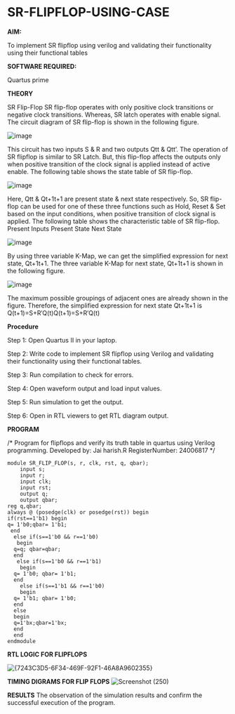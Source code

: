 # SR-FLIPFLOP-USING-CASE

**AIM:**

To implement  SR flipflop using verilog and validating their functionality using their functional tables

**SOFTWARE REQUIRED:**

Quartus prime

**THEORY**

SR Flip-Flop SR flip-flop operates with only positive clock transitions or negative clock transitions. Whereas, SR latch operates with enable signal. The circuit diagram of SR flip-flop is shown in the following figure.

![image](https://github.com/naavaneetha/SR-FLIPFLOP-USING-CASE/assets/154305477/0f710028-ad52-4d3e-9276-8714cf023a25)

 
This circuit has two inputs S & R and two outputs Qtt & Qtt’. The operation of SR flipflop is similar to SR Latch. But, this flip-flop affects the outputs only when positive transition of the clock signal is applied instead of active enable. The following table shows the state table of SR flip-flop.

![image](https://github.com/naavaneetha/SR-FLIPFLOP-USING-CASE/assets/154305477/dabfc4f4-87e3-4cbc-9472-f89ee1b5ed30)

 
Here, Qtt & Qt+1t+1 are present state & next state respectively. So, SR flip-flop can be used for one of these three functions such as Hold, Reset & Set based on the input conditions, when positive transition of clock signal is applied. The following table shows the characteristic table of SR flip-flop. Present Inputs Present State Next State

![image](https://github.com/naavaneetha/SR-FLIPFLOP-USING-CASE/assets/154305477/dd90d16c-aec5-4290-a586-e2346b1e9eb5)

 
By using three variable K-Map, we can get the simplified expression for next state, Qt+1t+1. The three variable K-Map for next state, Qt+1t+1 is shown in the following figure.

![image](https://github.com/naavaneetha/SR-FLIPFLOP-USING-CASE/assets/154305477/473efad6-d70b-4ca7-aeb7-898bbfca319f)

 
The maximum possible groupings of adjacent ones are already shown in the figure. Therefore, the simplified expression for next state Qt+1t+1 is Q(t+1)=S+R′Q(t)Q(t+1)=S+R′Q(t)

**Procedure**

Step 1: Open Quartus II in your laptop.

Step 2: Write code to implement SR flipflop using Verilog and validating their functionality using their functional tables.

Step 3: Run compilation to check for errors.

Step 4: Open waveform output and load input values.

Step 5: Run simulation to get the output.

Step 6: Open in RTL viewers to get RTL diagram output.

**PROGRAM**

/* Program for flipflops and verify its truth table in quartus using Verilog programming. 
Developed by: Jai harish.R 
RegisterNumber: 24006817
*/
```
module SR_FLIP_FLOP(s, r, clk, rst, q, qbar); 
    input s; 
    input r; 
    input clk; 
    input rst; 
    output q; 
    output qbar; 
reg q,qbar; 
always @ (posedge(clk) or posedge(rst)) begin 
if(rst==1'b1) begin 
q= 1'b0;qbar= 1'b1;
 end 
  else if(s==1'b0 && r==1'b0) 
   begin 
  q=q; qbar=qbar; 
  end 
   else if(s==1'b0 && r==1'b1) 
    begin 
  q= 1'b0; qbar= 1'b1; 
  end 
    else if(s==1'b1 && r==1'b0) 
    begin 
  q= 1'b1; qbar= 1'b0; 
  end 
  else  
  begin 
  q=1'bx;qbar=1'bx; 
  end 
  end 
endmodule
```
**RTL LOGIC FOR FLIPFLOPS**

![{7243C3D5-6F34-469F-92F1-46A8A9602355}](https://github.com/user-attachments/assets/f3c7ec55-189f-4908-a94d-fc03bcdcac45)



**TIMING DIGRAMS FOR FLIP FLOPS**
![Screenshot (250)](https://github.com/user-attachments/assets/668106a7-08a9-4a3a-8928-0596bcf0eb26)

**RESULTS**
The observation of the simulation results and confirm the successful execution of the program.
